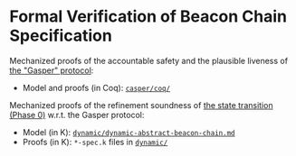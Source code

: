 # Formal Verification of Beacon Chain Specification

Mechanized proofs of the accountable safety and the plausible liveness of [the "Gasper" protocol](https://arxiv.org/abs/2003.03052):
- Model and proofs (in Coq): [`casper/coq/`](casper/coq)

Mechanized proofs of the refinement soundness of [the state transition (Phase 0)](https://github.com/ethereum/eth2.0-specs/blob/dev/specs/phase0/beacon-chain.md) w.r.t. the Gasper protocol:
- Model (in K): [`dynamic/dynamic-abstract-beacon-chain.md`](dynamic/dynamic-abstract-beacon-chain.md)
- Proofs (in K): `*-spec.k` files in [`dynamic/`](dynamic)
